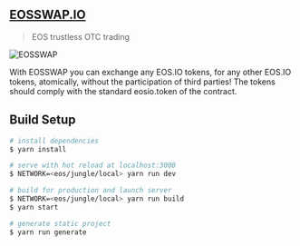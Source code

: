 ## [EOSSWAP.IO](https://swap.eostokens.io)
> EOS trustless OTC trading  

![EOSSWAP](https://a.imge.to/2019/07/09/TlwaR.png)

With EOSSWAP you can exchange any EOS.IO tokens, for any other EOS.IO tokens, 
atomically, without the participation of third parties! The tokens should comply with the 
standard eosio.token of the contract.

## Build Setup

``` bash
# install dependencies
$ yarn install

# serve with hot reload at localhost:3000
$ NETWORK=<eos/jungle/local> yarn run dev

# build for production and launch server
$ NETWORK=<eos/jungle/local> yarn run build
$ yarn start

# generate static project
$ yarn run generate
```
